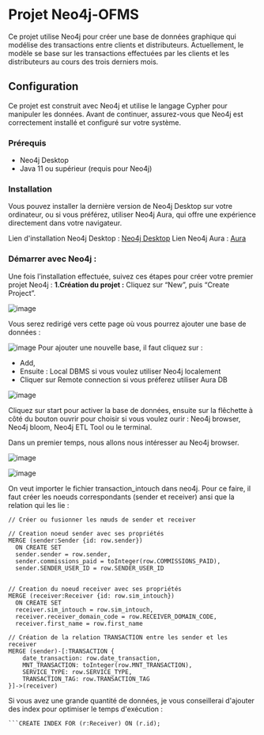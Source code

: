 # Projet Neo4j-OFMS

Ce projet utilise Neo4j pour créer une base de données graphique qui modélise des transactions entre clients et distributeurs. Actuellement, le modèle se base sur les transactions effectuées par les clients et les distributeurs au cours des trois derniers mois.

## Configuration

Ce projet est construit avec Neo4j et utilise le langage Cypher pour manipuler les données. Avant de continuer, assurez-vous que Neo4j est correctement installé et configuré sur votre système.

### Prérequis

- Neo4j Desktop
- Java 11 ou supérieur (requis pour Neo4j)

### Installation

Vous pouvez installer la dernière version de Neo4j Desktop sur votre ordinateur, ou si vous préférez, utiliser Neo4j Aura, qui offre une expérience directement dans votre navigateur.

 Lien d'installation Neo4j Desktop : [Neo4j Desktop](https://neo4j.com/download/)
 Lien Neo4j Aura : [Aura](https://login.neo4j.com/u/login/identifier?state=hKFo2SBRZHhlUFQ5dXVyaWd4NkFwcVJYWnUtUm9TODZvYXNhbaFur3VuaXZlcnNhbC1sb2dpbqN0aWTZIHBuMFV1eFFhZjlhZ2docUE2R3puYkZOTXMzbTBlNXBSo2NpZNkgV1NMczYwNDdrT2pwVVNXODNnRFo0SnlZaElrNXpZVG8)
 
### Démarrer avec Neo4j :
Une fois l’installation effectuée, suivez ces étapes pour créer votre premier projet Neo4j :
**1.Création du projet :**
Cliquez sur “New”, puis “Create Project”.

![image](https://github.com/Superfadel0/Projet-Neo4j-OFMS/assets/126486272/99d5d21a-d851-4238-a9ea-5f69f79ceab7)

Vous serez redirigé vers cette page où vous pourrez ajouter une base de données :

![image](https://github.com/Superfadel0/Projet-Neo4j-OFMS/assets/126486272/41580665-db57-4571-9ee0-49ca15c3b41e)
Pour ajouter une nouvelle base, il faut cliquez sur :
- Add,
- Ensuite : Local DBMS si vous voulez utiliser Neo4j localement
- Cliquer sur Remote connection si vous préferez utiliser Aura DB

![image](https://github.com/Superfadel0/Projet-Neo4j-OFMS/assets/126486272/c765d3e0-d47a-4422-bebe-db1e19faf99b)

Cliquez sur start pour activer la base de données, ensuite sur la flêchette à côté du bouton ouvrir pour choisir si vous 
voulez ourir : Neo4j browser, Neo4j bloom, Neo4j ETL Tool ou le terminal.

Dans un premier temps, nous allons nous intéresser au Neo4j browser.

![image](https://github.com/Superfadel0/Projet-Neo4j-OFMS/assets/126486272/59e2b4bb-78e1-47fa-8e79-20bdf5070934)


![image](https://github.com/Superfadel0/Projet-Neo4j-OFMS/assets/126486272/a052f452-fac9-4b7d-a889-eb8a84e4320e)


On veut importer le fichier transaction_intouch dans neo4j. Pour ce faire, il faut créer les noeuds correspondants (sender et receiver) ansi que la relation qui les lie :


```LOAD CSV WITH HEADERS FROM 'file:///transaction_intouch.csv' as row
// Créer ou fusionner les nœuds de sender et receiver

// Creation noeud sender avec ses propriétés
MERGE (sender:Sender {id: row.sender})
  ON CREATE SET 
  sender.sender = row.sender,
  sender.commissions_paid = toInteger(row.COMMISSIONS_PAID),
  sender.SENDER_USER_ID = row.SENDER_USER_ID


// Creation du noeud receiver avec ses propriétés
MERGE (receiver:Receiver {id: row.sim_intouch})
  ON CREATE SET 
  receiver.sim_intouch = row.sim_intouch,
  receiver.receiver_domain_code = row.RECEIVER_DOMAIN_CODE, 
  receiver.first_name = row.first_name

// Création de la relation TRANSACTION entre les sender et les receiver
MERGE (sender)-[:TRANSACTION {
    date_transaction: row.date_transaction,
    MNT_TRANSACTION: toInteger(row.MNT_TRANSACTION),
    SERVICE_TYPE: row.SERVICE_TYPE,
    TRANSACTION_TAG: row.TRANSACTION_TAG
}]->(receiver)
```

Si vous avez une grande quantité de données, je vous conseillerai d'ajouter des index pour optimiser le temps d'exécution :

```CREATE INDEX FOR (s:Sender) ON (s.id);
```CREATE INDEX FOR (r:Receiver) ON (r.id);



